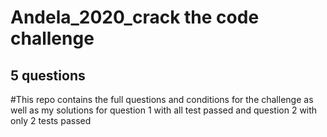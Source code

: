 # Andela_2020_crack the code challenge
## 5 questions
#This repo contains the full questions and conditions for the challenge as well as my solutions for question 1 with all test passed and question 2 with only 2 tests passed 



